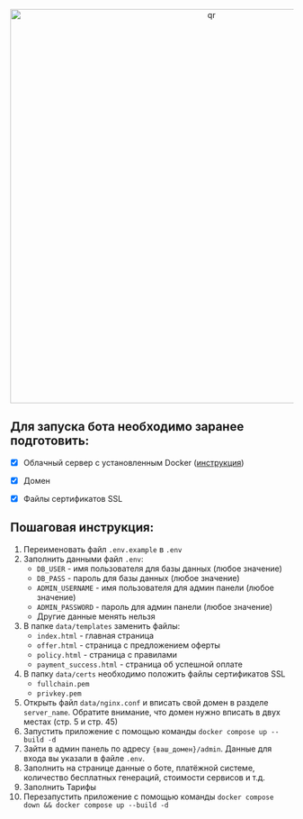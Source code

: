 <p align="center">
 <img width="700px" src="https://raw.githubusercontent.com/Stenix777/Neural-network-telegram/main/tgbot_app/media/readme.jpg" alt="qr"/>
</p>


## Для запуска бота необходимо заранее подготовить:
- [x] Облачный сервер c установленным Docker ([инструкция](https://docs.docker.com/engine/install/))
- [x] Домен
- [x] Файлы сертификатов SSL



## Пошаговая инструкция:
1. Переименовать файл `.env.example` в `.env`
2. Заполнить данными файл `.env`:
   * `DB_USER` - имя пользователя для базы данных (любое значение)
   * `DB_PASS` - пароль для базы данных (любое значение)
   * `ADMIN_USERNAME` - имя пользователя для админ панели (любое значение)
   * `ADMIN_PASSWORD` - пароль для админ панели (любое значение)
   * Другие данные менять нельзя
3. В папке `data/templates` заменить файлы:
   * `index.html` - главная страница
   * `offer.html` - страница с предложением оферты
   * `policy.html` - страница с правилами
   * `payment_success.html` - страница об успешной оплате
4. В папку `data/certs` необходимо положить файлы сертификатов SSL
   * `fullchain.pem`
   * `privkey.pem`
5. Открыть файл `data/nginx.conf` и вписать свой домен в разделе `server_name`. Обратите внимание, что домен нужно вписать в двух местах (стр. 5 и стр. 45)
6. Запустить приложение с помощью команды `docker compose up --build -d`
7. Зайти в админ панель по адресу `{ваш_домен}/admin`. Данные для входа вы указали в файле `.env`.
8. Заполнить на странице данные о боте, платёжной системе, количество бесплатных генераций, стоимости сервисов и т.д.
9. Заполнить Тарифы
10. Перезапустить приложение с помощью команды `docker compose down && docker compose up --build -d`